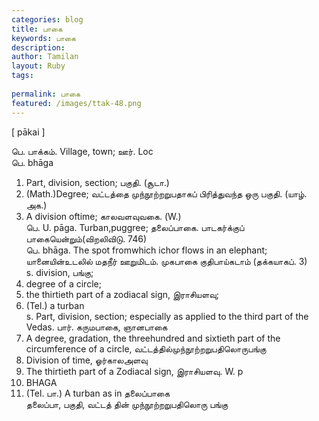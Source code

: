 ```yaml
---
categories: blog
title: பாகை
keywords: பாகை
description: 
author: Tamilan
layout: Ruby
tags: 
 
permalink: பாகை
featured: /images/ttak-48.png
---
```

  
[ pākai ]  
  
பெ. பாக்கம். Village, town; ஊர். Loc  
பெ. bhāga  
1. Part, division, section; பகுதி. (சூடா.)  
2. (Math.)Degree; வட்டத்தை முந்நூற்றறுபதாகப் பிரித்துவந்த ஒரு பகுதி. (யாழ். அக.)  
3. A division oftime; காலவளவுவகை. (W.)  
பெ. U. pāga. Turban,puggree; தலைப்பாகை. பாடகர்க்குப் பாகையென்றும்(விறலிவிடு. 746)  
பெ. bhāga. The spot fromwhich ichor flows in an elephant; யானையின்உடலில் மதநீர் ஊறுமிடம். முகபாகை குதிபாய்கடாம் (தக்கயாகப். 3)  
s. division, பங்கு;  
2. degree of a circle;  
3. the thirtieth part of a zodiacal sign, இராசியளவு;  
4. (Tel.) a turban  
s. Part, division, section; especially as applied to the third part of the Vedas. பார். கருமபாகை, ஞானபாகை  
2. A degree, gradation, the threehundred and sixtieth part of the circumference of a circle, வட்டத்தில்முந்நூற்றறுபதிலொருபங்கு  
3. Division of time, ஓர்காலஅளவு  
4. The thirtieth part of a Zodiacal sign, இராசியளவு. W. p  
616. BHAGA  
5. (Tel. பா.) A turban as in தலைப்பாகை  
தலைப்பா, பகுதி, வட்டத் தின் முந்நூற்றறுபதிலொரு பங்கு